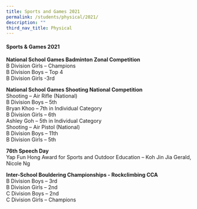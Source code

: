 ```yaml
---
title: Sports and Games 2021
permalink: /students/physical/2021/
description: ""
third_nav_title: Physical
---
```

#### Sports &amp; Games 2021


**National School Games Badminton Zonal Competition**<br>
B Division Girls – Champions<br>
B Division Boys – Top 4<br>
B Division Girls -3rd<br>

**National School Games Shooting National Competition**<br>
Shooting – Air Rifle (National)<br>
B Division Boys – 5th<br>
Bryan Khoo – 7th in Individual Category<br>
B Division Girls – 6th<br>
Ashley Goh – 5th in Individual Category<br>
Shooting – Air Pistol (National)<br>
B Division Boys – 11th<br>
B Division Girls – 5th<br>

**76th&nbsp;Speech Day**<br>
Yap Fun Hong Award for Sports and Outdoor Education – Koh Jin Jia Gerald, Nicole Ng

**Inter-School Bouldering Championships - Rockclimbing CCA**<br>
B Division Boys – 3rd<br>
B Division Girls – 2nd<br>
C Division Boys – 2nd<br>
C Division Girls – Champions<br>